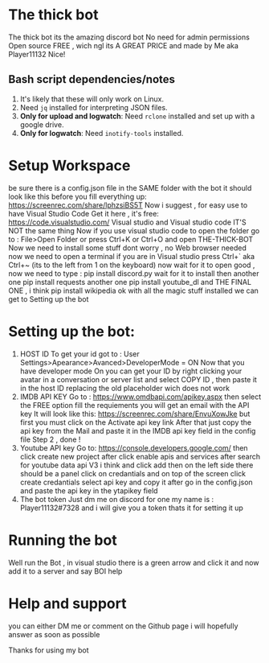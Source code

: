 # The thick bot
 The thick bot its the amazing discord bot
 No need for admin permissions
 Open source
 FREE , wich ngl its A GREAT PRICE
 and made by Me aka Player11132
 Nice!
 
## Bash script dependencies/notes
1. It's likely that these will only work on Linux.
1. Need `jq` installed for interpreting JSON files.
1. **Only for upload and logwatch**: Need `rclone` installed and set up with a google drive.
1. **Only for logwatch**: Need `inotify-tools` installed.

# Setup Workspace
 be sure there is a config.json file in the SAME folder with the bot
 it should look like this before you fill everything up:
 https://screenrec.com/share/lphzsiBS5T
 Now i suggest , for easy use to have Visual Studio Code 
 Get it here , it's free: https://code.visualstudio.com/
 Visual studio and Visual studio code IT'S NOT the same thing
 Now if you use visual studio code to open the folder go to :
 File>Open Folder or press Ctrl+K or Ctrl+O
 and open THE-THICK-BOT 
 Now we need to install some stuff 
 dont worry , no Web browser needed
 now we need to open a terminal
 if you are in Visual studio press Ctrl+` aka Ctrl+~ (its to the left from 1 on the keyboard)
 now wait for it to open
 good , now we need to type :
 pip install discord.py
 wait for it to install
 then another one
 pip install requests
 another one
 pip install youtube_dl
 and THE FINAL ONE , i think
 pip install wikipedia
 ok with all the magic stuff installed
 we can get to Setting up the bot

# Setting up the bot:
 1. HOST ID
 To get your id got to : User Settings>Apearance>Avanced>DeveloperMode = ON
 Now that you have developer mode On you can get your ID by right clicking your avatar in a conversation or server list and select COPY ID , then paste it in the host ID
 replacing the old placeholder wich does not work
 2. IMDB API KEY
 Go to :
 https://www.omdbapi.com/apikey.aspx
 then select the FREE option
 fill the requiements
 you will get an email with the API key 
 It will look like this:
 https://screenrec.com/share/EnvuXowJke
 but first you must click on the Activate api key link
 After that just copy the api key from the Mail and paste it in
 the IMDB api key field in the config file
 Step 2 , done !
 3. Youtube API key
 Go to:
 https://console.developers.google.com/
 then click create new project
 after click enable apis and services
 after search for youtube data api V3 i think 
 and click add
 then on the left side there should be a panel
 click on credantials 
 and on top of the screen click create credantials 
 select api key and copy it
 after go in the config.json and paste the api key in the
 ytapikey field
 4. The bot token 
 Just dm me on discord for one
 my name is : Player11132#7328
 and i will give you a token
 thats it for setting it up

 # Running the bot
 Well run the Bot , in visual studio
 there is a green arrow and click it
 and now add it to a server and say BOI help

 # Help and support
 you can either DM me or
 comment on the Github page 
 i will hopefully answer as soon as possible
 
 Thanks for using my bot
